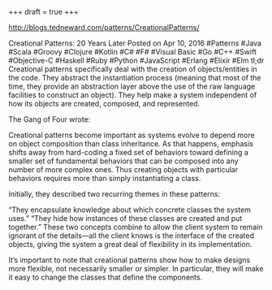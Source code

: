 +++
draft = true
+++

http://blogs.tedneward.com/patterns/CreationalPatterns/

Creational Patterns: 20 Years Later
Posted on Apr 10, 2016 #Patterns #Java #Scala #Groovy #Clojure #Kotlin #C# #F# #Visual Basic #Go #C++ #Swift #Objective-C #Haskell #Ruby #Python #JavaScript #Erlang #Elixir #Elm
tl;dr Creational patterns specifically deal with the creation of objects/entities in the code. They abstract the instantiation process (meaning that most of the time, they provide an abstraction layer above the use of the raw language facilities to construct an object). They help make a system independent of how its objects are created, composed, and represented.

The Gang of Four wrote:

Creational patterns become important as systems evolve to depend more on object composition than class inheritance. As that happens, emphasis shifts away from hard-coding a fixed set of behaviors toward defining a smaller set of fundamental behaviors that can be composed into any number of more complex ones. Thus creating objects with particular behaviors requires more than simply instantiating a class.

Initially, they described two recurring themes in these patterns:

“They encapsulate knowledge about which concrete classes the system uses.”
“They hide how instances of these classes are created and put together.”
These two concepts combine to allow the client system to remain ignorant of the details—all the client knows is the interface of the created objects, giving the system a great deal of flexibility in its implementation.

It’s important to note that creational patterns show how to make designs more flexible, not necessarily smaller or simpler. In particular, they will make it easy to change the classes that define the components.
